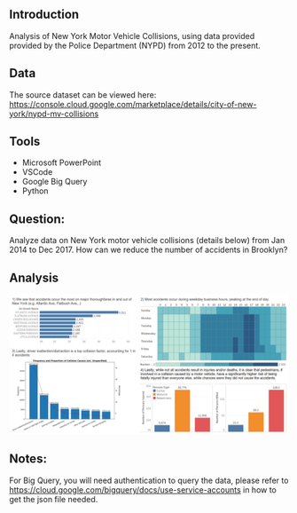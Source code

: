 ## Introduction 
Analysis of New York Motor Vehicle Collisions, using data provided provided by the Police Department (NYPD) from 2012 to the present.

## Data
The source dataset can be viewed here: https://console.cloud.google.com/marketplace/details/city-of-new-york/nypd-mv-collisions 

## Tools
* Microsoft PowerPoint
* VSCode
* Google Big Query
* Python

## Question: 
Analyze data on New York motor vehicle collisions (details below) from Jan 2014 to Dec 2017. How can we reduce the number of accidents in Brooklyn?

## Analysis
![alt text](./images/Summary%20Dashboard.png "Summary")
## Notes:
For Big Query, you will need authentication to query the data, please refer to https://cloud.google.com/bigquery/docs/use-service-accounts in how to get the json file needed.

